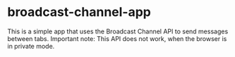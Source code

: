 # broadcast-channel-app

This is a simple app that uses the Broadcast Channel API to send messages between tabs.
Important note: This API does not work, when the browser is in private mode.
